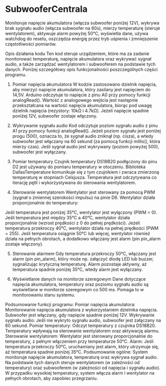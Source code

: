 # SubwooferCentrala
Monitoruje napięcie akumulatora (włącza subwoofer poniżej 12V), wykrywa brak sygnału audio (włącza subwoofer na 60s), mierzy temperaturę (steruje wentylatorem), aktywuje alarm powyżej 50°C, wyświetla dane, używa watchdog do resetu, oszczędza energię przez tryb uśpienia i zmniejszenie częstotliwości pomiarów.



Opis działania kodu
Ten kod steruje urządzeniem, które ma za zadanie monitorować temperaturę, napięcie akumulatora oraz wykrywać sygnał audio, a także zarządzać wentylatorem i subwooferem na podstawie tych danych. Poniżej szczegółowy opis funkcjonalności poszczególnych części programu.

1. Pomiar napięcia akumulatora
W kodzie zastosowano dzielnik napięcia, aby mierzyć napięcie akumulatora, który zasilany jest napięciem do 14,5V. Arduino odczytuje to napięcie z pinu A0 przy pomocy funkcji analogRead(). Wartość z analogowego wejścia jest następnie przekształcana na wartość napięcia akumulatora, biorąc pod uwagę dzielnik napięcia (rezystory: 10kΩ i 4.7kΩ). Jeżeli napięcie spadnie poniżej 12V, subwoofer zostaje włączony.


2. Wykrywanie sygnału audio
Kod odczytuje poziom sygnału audio z pinu A1 przy pomocy funkcji analogRead(). Jeżeli poziom sygnału jest poniżej progu (500), oznacza to, że sygnał audio zniknął (np. cisza), a wtedy subwoofer jest włączany na 60 sekund (za pomocą funkcji millis(), która mierzy czas). Jeśli sygnał audio jest wykrywany (poziom powyżej 500), subwoofer jest wyłączany.


3. Pomiar temperatury
Czujnik temperatury DS18B20 podłączony do pinu D2 jest używany do pomiaru temperatury w otoczeniu. Biblioteka DallasTemperature komunikuje się z tym czujnikiem i zwraca zmierzoną temperaturę w stopniach Celsjusza. Temperatura jest odczytywana co iterację pętli i wykorzystywana do sterowania wentylatorem.


4. Sterowanie wentylatorem
Wentylator jest sterowany za pomocą PWM (sygnał o zmiennej szerokości impulsu) na pinie D6. Wentylator działa proporcjonalnie do temperatury:

Jeśli temperatura jest poniżej 35°C, wentylator jest wyłączony (PWM = 0).
Jeśli temperatura jest między 35°C a 40°C, wentylator działa proporcjonalnie (wzrost prędkości z 0 do pełnej prędkości).
Jeżeli temperatura przekroczy 40°C, wentylator działa na pełnej prędkości (PWM = 255).
Jeśli temperatura osiągnie 50°C lub więcej, wentylator również działa na pełnych obrotach, a dodatkowo włączany jest alarm (pin pin_alarm zostaje włączony).

5. Sterowanie alarmem
Gdy temperatura przekroczy 50°C, włączany jest alarm (pin pin_alarm), który może np. załączyć diodę LED lub buzzer, sygnalizując krytyczną temperaturę. Alarm pozostaje aktywny, aż temperatura spadnie poniżej 35°C, wtedy alarm jest wyłączany.


6. Wyświetlanie danych na monitorze szeregowym
Dane dotyczące napięcia akumulatora, temperatury oraz poziomu sygnału audio są wyświetlane w monitorze szeregowym co 500 ms. Pomaga to w monitorowaniu stanu systemu.


Podsumowanie funkcji programu:
Pomiar napięcia akumulatora: Monitorowanie napięcia akumulatora z wykorzystaniem dzielnika napięcia. Subwoofer jest włączany, gdy napięcie spadnie poniżej 12V.
Wykrywanie sygnału audio: Jeśli nie wykryto sygnału audio, subwoofer jest załączany na 60 sekund.
Pomiar temperatury: Odczyt temperatury z czujnika DS18B20. Temperatury wpływają na sterowanie wentylatorem oraz aktywację alarmu.
Sterowanie wentylatorem: Wentylator jest sterowany proporcjonalnie do temperatury, z pełnym włączeniem przy temperaturze 50°C.
Alarm: Jeśli temperatura przekroczy 50°C, uruchamiany jest alarm, który utrzymuje się, aż temperatura spadnie poniżej 35°C.
Podsumowanie ogólne:
System monitoruje napięcie akumulatora, temperaturę oraz wykrywa sygnał audio.
Na podstawie tych danych steruje wentylatorem (w zależności od temperatury) oraz subwooferem (w zależności od napięcia i sygnału audio).
W przypadku wysokiej temperatury, system włącza alarm i wentylator na pełnych obrotach, aby zapobiec przegrzaniu.
